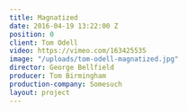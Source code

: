 ```yaml
---
title: Magnatized
date: 2016-04-19 13:22:00 Z
position: 0
client: Tom Odell
video: https://vimeo.com/163425535
image: "/uploads/tom-odell-magnatized.jpg"
director: George Bellfield
producer: Tom Birmingham
production-company: Somesuch
layout: project
---
```


